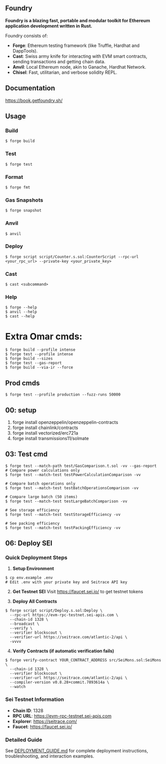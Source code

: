 ## Foundry

**Foundry is a blazing fast, portable and modular toolkit for Ethereum application development written in Rust.**

Foundry consists of:

-   **Forge**: Ethereum testing framework (like Truffle, Hardhat and DappTools).
-   **Cast**: Swiss army knife for interacting with EVM smart contracts, sending transactions and getting chain data.
-   **Anvil**: Local Ethereum node, akin to Ganache, Hardhat Network.
-   **Chisel**: Fast, utilitarian, and verbose solidity REPL.

## Documentation

https://book.getfoundry.sh/

## Usage

### Build

```shell
$ forge build
```

### Test

```shell
$ forge test
```

### Format

```shell
$ forge fmt
```

### Gas Snapshots

```shell
$ forge snapshot
```

### Anvil

```shell
$ anvil
```

### Deploy

```shell
$ forge script script/Counter.s.sol:CounterScript --rpc-url <your_rpc_url> --private-key <your_private_key>
```

### Cast

```shell
$ cast <subcommand>
```

### Help

```shell
$ forge --help
$ anvil --help
$ cast --help
```

# Extra Omar cmds:

```shell
$ forge build --profile intense
$ forge test --profile intense
$ forge build --sizes
$ forge test --gas-report
$ forge build --via-ir --force
```

## Prod cmds
```shell
$ forge test --profile production --fuzz-runs 50000
```

## 00: setup

1. forge install openzeppelin/openzeppelin-contracts
2. forge install chainlink/contracts
3. forge install vectorized/erc721a
4. forge install transmissions11/solmate


## 03: Test cmd
```shell
$ forge test --match-path test/GasComparison.t.sol -vv --gas-report
# Compare power calculations only
$ forge test --match-test testPowerCalculationComparison -vv

# Compare batch operations only
$ forge test --match-test testBatchOperationsComparison -vv

# Compare large batch (50 items)
$ forge test --match-test testLargeBatchComparison -vv

# See storage efficiency
$ forge test --match-test testStorageEfficiency -vv

# See packing efficiency
$ forge test --match-test testPackingEfficiency -vv
```

## 06: Deploy SEI

### Quick Deployment Steps

1. **Setup Environment**
```shell
$ cp env.example .env
# Edit .env with your private key and Seitrace API key
```

2. **Get Testnet SEI**
Visit https://faucet.sei.io/ to get testnet tokens

3. **Deploy All Contracts**
```shell
$ forge script script/Deploy.s.sol:Deploy \
  --rpc-url https://evm-rpc-testnet.sei-apis.com \
  --chain-id 1328 \
  --broadcast \
  --verify \
  --verifier blockscout \
  --verifier-url https://seitrace.com/atlantic-2/api \
  -vvvv
```

4. **Verify Contracts (if automatic verification fails)**
```shell
$ forge verify-contract YOUR_CONTRACT_ADDRESS src/SeiMons.sol:SeiMons \
  --chain-id 1328 \
  --verifier blockscout \
  --verifier-url https://seitrace.com/atlantic-2/api \
  --compiler-version v0.8.28+commit.7893614a \
  --watch
```

### Sei Testnet Information
- **Chain ID**: 1328
- **RPC URL**: https://evm-rpc-testnet.sei-apis.com
- **Explorer**: https://seitrace.com/
- **Faucet**: https://faucet.sei.io/

### Detailed Guide
See [DEPLOYMENT_GUIDE.md](./DEPLOYMENT_GUIDE.md) for complete deployment instructions, troubleshooting, and interaction examples.